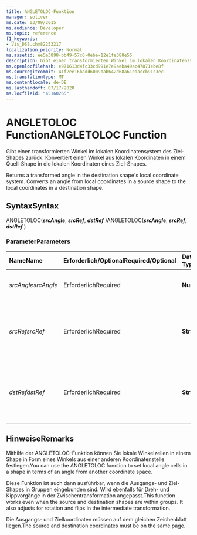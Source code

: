 ```yaml
---
title: ANGLETOLOC-Funktion
manager: soliver
ms.date: 03/09/2015
ms.audience: Developer
ms.topic: reference
f1_keywords:
- Vis_DSS.chm82253217
localization_priority: Normal
ms.assetid: ee5e3898-bb49-57c6-0ebe-12e1fe388e55
description: Gibt einen transformierten Winkel im lokalen Koordinatensystem des Ziel-Shapes zurück. Konvertiert einen Winkel aus lokalen Koordinaten in einem Quell-Shape in die lokalen Koordinaten eines Ziel-Shapes.
ms.openlocfilehash: e971613d4fc33cd991e7e9aeba49ac47871ebe8f
ms.sourcegitcommit: 41f2ee16badd6009bab642d68a61eaaccb91c3ec
ms.translationtype: MT
ms.contentlocale: de-DE
ms.lasthandoff: 07/17/2020
ms.locfileid: "45160265"
---
```

# <a name="angletoloc-function"></a><span data-ttu-id="fa245-104">ANGLETOLOC Function</span><span class="sxs-lookup"><span data-stu-id="fa245-104">ANGLETOLOC Function</span></span>

<span data-ttu-id="fa245-p102">Gibt einen transformierten Winkel im lokalen Koordinatensystem des Ziel-Shapes zurück. Konvertiert einen Winkel aus lokalen Koordinaten in einem Quell-Shape in die lokalen Koordinaten eines Ziel-Shapes. 
    
</span><span class="sxs-lookup"><span data-stu-id="fa245-p102">Returns a transformed angle in the destination shape's local coordinate system. Converts an angle from local coordinates in a source shape to the local coordinates in a destination shape.</span></span> 
  
## <a name="syntax"></a><span data-ttu-id="fa245-107">Syntax</span><span class="sxs-lookup"><span data-stu-id="fa245-107">Syntax</span></span>

<span data-ttu-id="fa245-108">ANGLETOLOC(***srcAngle***, ***srcRef***, ***dstRef*** )</span><span class="sxs-lookup"><span data-stu-id="fa245-108">ANGLETOLOC(***srcAngle***, ***srcRef***, ***dstRef*** )</span></span> 
  
### <a name="parameters"></a><span data-ttu-id="fa245-109">Parameter</span><span class="sxs-lookup"><span data-stu-id="fa245-109">Parameters</span></span>

|<span data-ttu-id="fa245-110">**Name**</span><span class="sxs-lookup"><span data-stu-id="fa245-110">**Name**</span></span>|<span data-ttu-id="fa245-111">**Erforderlich/Optional**</span><span class="sxs-lookup"><span data-stu-id="fa245-111">**Required/Optional**</span></span>|<span data-ttu-id="fa245-112">**Datentyp**</span><span class="sxs-lookup"><span data-stu-id="fa245-112">**Data Type**</span></span>|<span data-ttu-id="fa245-113">**Beschreibung**</span><span class="sxs-lookup"><span data-stu-id="fa245-113">**Description**</span></span>|
|:-----|:-----|:-----|:-----|
| <span data-ttu-id="fa245-114">_srcAngle_</span><span class="sxs-lookup"><span data-stu-id="fa245-114">_srcAngle_</span></span> <br/> |<span data-ttu-id="fa245-115">Erforderlich</span><span class="sxs-lookup"><span data-stu-id="fa245-115">Required</span></span>  <br/> |<span data-ttu-id="fa245-116">**Numeric**</span><span class="sxs-lookup"><span data-stu-id="fa245-116">**Numeric**</span></span> <br/> |<span data-ttu-id="fa245-117">Ein Winkel im Quellkoordinatensystem.</span><span class="sxs-lookup"><span data-stu-id="fa245-117">An angle in the source coordinate system.</span></span>  <br/> |
| <span data-ttu-id="fa245-118">_srcRef_</span><span class="sxs-lookup"><span data-stu-id="fa245-118">_srcRef_</span></span> <br/> |<span data-ttu-id="fa245-119">Erforderlich</span><span class="sxs-lookup"><span data-stu-id="fa245-119">Required</span></span>  <br/> |<span data-ttu-id="fa245-120">**String**</span><span class="sxs-lookup"><span data-stu-id="fa245-120">**String**</span></span> <br/> | <span data-ttu-id="fa245-121">Ein Bezug auf eine Zelle im Quellobjekt, beispielsweise ein Shape, eine Gruppe, ein Zeichenblatt usw.</span><span class="sxs-lookup"><span data-stu-id="fa245-121">A reference to a cell in the source object, such as a shape, group, page, and so on.</span></span>  <br/> |
| <span data-ttu-id="fa245-122">_dstRef_</span><span class="sxs-lookup"><span data-stu-id="fa245-122">_dstRef_</span></span> <br/> |<span data-ttu-id="fa245-123">Erforderlich</span><span class="sxs-lookup"><span data-stu-id="fa245-123">Required</span></span>  <br/> |<span data-ttu-id="fa245-124">**String**</span><span class="sxs-lookup"><span data-stu-id="fa245-124">**String**</span></span> <br/> |<span data-ttu-id="fa245-125">Ein Bezug auf eine Zelle im Zielobjekt, beispielsweise ein Shape, eine Gruppe, ein Zeichenblatt usw.</span><span class="sxs-lookup"><span data-stu-id="fa245-125">A reference to a cell in the destination object, such as a shape, group, page, and so on.</span></span>  <br/> |
   
## <a name="remarks"></a><span data-ttu-id="fa245-126">Hinweise</span><span class="sxs-lookup"><span data-stu-id="fa245-126">Remarks</span></span>

<span data-ttu-id="fa245-127">Mithilfe der ANGLETOLOC-Funktion können Sie lokale Winkelzellen in einem Shape in Form eines Winkels aus einer anderen Koordinatenstelle festlegen.</span><span class="sxs-lookup"><span data-stu-id="fa245-127">You can use the ANGLETOLOC function to set local angle cells in a shape in terms of an angle from another coordinate space.</span></span>
  
<span data-ttu-id="fa245-p103">Diese Funktion ist auch dann ausführbar, wenn die Ausgangs- und Ziel-Shapes in Gruppen eingebunden sind. Wird ebenfalls für Dreh- und Kippvorgänge in der Zwischentransformation angepasst.</span><span class="sxs-lookup"><span data-stu-id="fa245-p103">This function works even when the source and destination shapes are within groups. It also adjusts for rotation and flips in the intermediate transformation.</span></span>
  
<span data-ttu-id="fa245-130">Die Ausgangs- und Zielkoordinaten müssen auf dem gleichen Zeichenblatt liegen.</span><span class="sxs-lookup"><span data-stu-id="fa245-130">The source and destination coordinates must be on the same page.</span></span>
  


